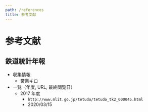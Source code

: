 ```yaml
---
path: /references
title: 参考文献
---
```


# 参考文献

## 鉄道統計年報

- 収集情報
    - 営業キロ
- 一覧（年度, URL, 最終閲覧日）
    - 2017 年度
      - `http://www.mlit.go.jp/tetudo/tetudo_tk2_000045.html`
      - 2020/03/15
